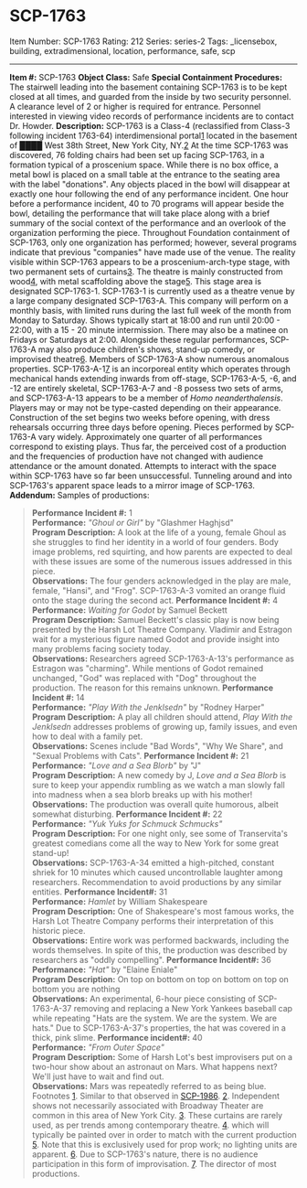 # SCP-1763
Item Number: SCP-1763
Rating: 212
Series: series-2
Tags: _licensebox, building, extradimensional, location, performance, safe, scp

---

**Item #:** SCP-1763
**Object Class:** Safe
**Special Containment Procedures:** The stairwell leading into the basement containing SCP-1763 is to be kept closed at all times, and guarded from the inside by two security personnel. A clearance level of 2 or higher is required for entrance. Personnel interested in viewing video records of performance incidents are to contact Dr. Howder.
**Description:** SCP-1763 is a Class-4 (reclassified from Class-3 following incident 1763-64) interdimensional portal[1](javascript:;) located in the basement of ████ West 38th Street, New York City, NY.[2](javascript:;) At the time SCP-1763 was discovered, 76 folding chairs had been set up facing SCP-1763, in a formation typical of a proscenium space. While there is no box office, a metal bowl is placed on a small table at the entrance to the seating area with the label "donations". Any objects placed in the bowl will disappear at exactly one hour following the end of any performance incident. One hour before a performance incident, 40 to 70 programs will appear beside the bowl, detailing the performance that will take place along with a brief summary of the social context of the performance and an overlook of the organization performing the piece. Throughout Foundation containment of SCP-1763, only one organization has performed; however, several programs indicate that previous "companies" have made use of the venue.
The reality visible within SCP-1763 appears to be a proscenium-arch-type stage, with two permanent sets of curtains[3](javascript:;). The theatre is mainly constructed from wood[4](javascript:;), with metal scaffolding above the stage[5](javascript:;). This stage area is designated SCP-1763-1.
SCP-1763-1 is currently used as a theatre venue by a large company designated SCP-1763-A. This company will perform on a monthly basis, with limited runs during the last full week of the month from Monday to Saturday. Shows typically start at 18:00 and run until 20:00 - 22:00, with a 15 - 20 minute intermission. There may also be a matinee on Fridays or Saturdays at 2:00. Alongside these regular performances, SCP-1763-A may also produce children's shows, stand-up comedy, or improvised theatre[6](javascript:;).
Members of SCP-1763-A show numerous anomalous properties. SCP-1763-A-1[7](javascript:;) is an incorporeal entity which operates through mechanical hands extending inwards from off-stage, SCP-1763-A-5, -6, and -12 are entirely skeletal, SCP-1763-A-7 and -8 possess two sets of arms, and SCP-1763-A-13 appears to be a member of _Homo neanderthalensis_. Players may or may not be type-casted depending on their appearance.
Construction of the set begins two weeks before opening, with dress rehearsals occurring three days before opening. Pieces performed by SCP-1763-A vary widely. Approximately one quarter of all performances correspond to existing plays. Thus far, the perceived cost of a production and the frequencies of production have not changed with audience attendance or the amount donated.
Attempts to interact with the space within SCP-1763 have so far been unsuccessful. Tunneling around and into SCP-1763's apparent space leads to a mirror image of SCP-1763.
**Addendum:** Samples of productions:
> **Performance Incident #:** 1  
>  **Performance:** _"Ghoul or Girl"_ by "Glashmer Haghjsd"  
>  **Program Description:** A look at the life of a young, female Ghoul as she struggles to find her identity in a world of four genders. Body image problems, red squirting, and how parents are expected to deal with these issues are some of the numerous issues addressed in this piece.  
>  **Observations:** The four genders acknowledged in the play are male, female, "Hansi", and "Frog". SCP-1763-A-3 vomited an orange fluid onto the stage during the second act.
> **Performance Incident #:** 4  
>  **Performance:** _Waiting for Godot_ by Samuel Beckett  
>  **Program Description:** Samuel Beckett's classic play is now being presented by the Harsh Lot Theatre Company. Vladimir and Estragon wait for a mysterious figure named Godot and provide insight into many problems facing society today.  
>  **Observations:** Researchers agreed SCP-1763-A-13's performance as Estragon was "charming". While mentions of Godot remained unchanged, "God" was replaced with "Dog" throughout the production. The reason for this remains unknown.
> **Performance Incident #:** 14  
>  **Performance:** _"Play With the Jenklsedn"_ by "Rodney Harper"  
>  **Program Description:** A play all children should attend, _Play With the Jenklsedn_ addresses problems of growing up, family issues, and even how to deal with a family pet.  
>  **Observations:** Scenes include "Bad Words", "Why We Share", and "Sexual Problems with Cats".
> **Performance Incident #:** 21  
>  **Performance:** _"Love and a Sea Blorb"_ by "J"  
>  **Program Description:** A new comedy by J, _Love and a Sea Blorb_ is sure to keep your appendix rumbling as we watch a man slowly fall into madness when a sea blorb breaks up with his mother!  
>  **Observations:** The production was overall quite humorous, albeit somewhat disturbing.
> **Performance Incident #:** 22  
>  **Performance:** _"Yuk Yuks for Schmuck Schmucks"_  
>  **Program Description:** For one night only, see some of Transervita's greatest comedians come all the way to New York for some great stand-up!  
>  **Observations:** SCP-1763-A-34 emitted a high-pitched, constant shriek for 10 minutes which caused uncontrollable laughter among researchers. Recommendation to avoid productions by any similar entities.
> **Performance Incident#:** 31  
>  **Performance:** _Hamlet_ by William Shakespeare  
>  **Program Description:** One of Shakespeare's most famous works, the Harsh Lot Theatre Company performs their interpretation of this historic piece.  
>  **Observations:** Entire work was performed backwards, including the words themselves. In spite of this, the production was described by researchers as "oddly compelling".
> **Performance Incident#:** 36  
>  **Performance:** _"Hat"_ by "Elaine Eniale"  
>  **Program Description:** On top on bottom on top on bottom on top on bottom you are nothing  
>  **Observations:** An experimental, 6-hour piece consisting of SCP-1763-A-37 removing and replacing a New York Yankees baseball cap while repeating "Hats are the system. We are the system. We are hats." Due to SCP-1763-A-37's properties, the hat was covered in a thick, pink slime.
> **Performance incident#:** 40  
>  **Performance:** _"From Outer Space"_  
>  **Program Description:** Some of Harsh Lot's best improvisers put on a two-hour show about an astronaut on Mars. What happens next? We'll just have to wait and find out.  
>  **Observations:** Mars was repeatedly referred to as being blue.
Footnotes
[1](javascript:;). Similar to that observed in [SCP-1986](/scp-1986).
[2](javascript:;). Independent shows not necessarily associated with Broadway Theater are common in this area of New York City.
[3](javascript:;). These curtains are rarely used, as per trends among contemporary theatre.
[4](javascript:;). which will typically be painted over in order to match with the current production
[5](javascript:;). Note that this is exclusively used for prop work; no lighting units are apparent.
[6](javascript:;). Due to SCP-1763's nature, there is no audience participation in this form of improvisation.
[7](javascript:;). The director of most productions.